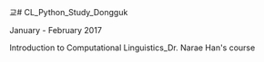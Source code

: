 교# CL_Python_Study_Dongguk

January - February 2017

Introduction to Computational Linguistics_Dr. Narae Han's course


